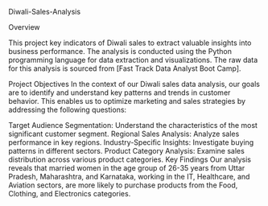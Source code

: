 Diwali-Sales-Analysis

Overview

This project key indicators of Diwali sales to extract valuable insights into business performance. The analysis is conducted using the Python programming language for data extraction and visualizations. The raw data for this analysis is sourced from [Fast Track Data Analyst Boot Camp].

Project Objectives
In the context of our Diwali sales data analysis, our goals are to identify and understand key patterns and trends in customer behavior. This enables us to optimize marketing and sales strategies by addressing the following questions:

Target Audience Segmentation: Understand the characteristics of the most significant customer segment.
Regional Sales Analysis: Analyze sales performance in key regions.
Industry-Specific Insights: Investigate buying patterns in different sectors.
Product Category Analysis: Examine sales distribution across various product categories.
Key Findings
Our analysis reveals that married women in the age group of 26-35 years from Uttar Pradesh, Maharashtra, and Karnataka, working in the IT, Healthcare, and Aviation sectors, are more likely to purchase products from the Food, Clothing, and Electronics categories.
